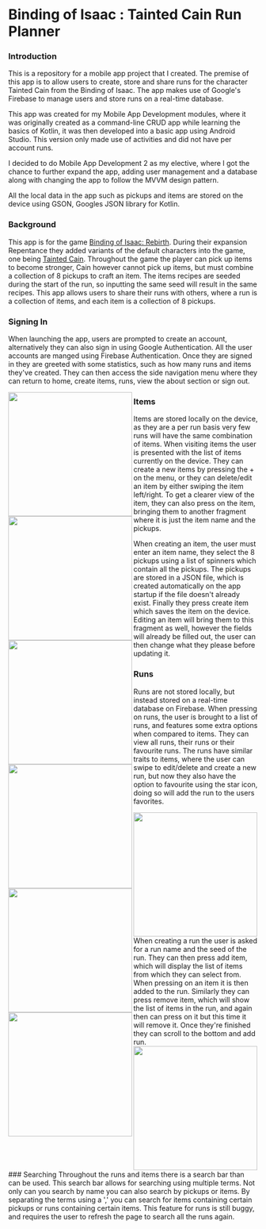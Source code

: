 # Binding of Isaac : Tainted Cain Run Planner
### Introduction
This is a repository for a mobile app project that I created. The premise of this app is to allow users to create, store  and share runs for the character Tainted Cain from the Binding of Isaac. The app makes use of Google's Firebase to manage users and store runs on a real-time database.

This app was created for my Mobile App Development modules, where it was originally created as a command-line CRUD app while learning the basics of Kotlin, it was then developed into a basic app using Android Studio. This version only made use of activities and did not have per account runs. 

I decided to do Mobile App Development 2 as my elective, where I got the chance to further expand the app, adding user management and a database along with changing the app to follow the MVVM design pattern.

All the local data in the app such as pickups and items are stored on the device using GSON, Googles JSON library for Kotlin.
### Background
This app is for the game [Binding of Isaac: Rebirth](https://store.steampowered.com/app/250900/The_Binding_of_Isaac_Rebirth/). During their expansion Repentance they added variants of the default characters into the game, one being [Tainted Cain](https://bindingofisaacrebirth.fandom.com/wiki/Tainted_Cain). Throughout the game the player can pick up items to become stronger, Cain however cannot pick up items, but must combine a collection of 8 pickups to craft an item. 
The items recipes are seeded during the start of the run, so inputting the same seed will result in the same recipes. This app allows users to share their runs with others, where a run is a collection of items, and each item is a collection of 8 pickups.
### Signing In
When launching the app, users are prompted to create an account, alternatively they can also sign in using Google Authentication. All the user accounts are manged using Firebase Authentication. Once they are signed in they are greeted with some statistics, such as how many runs and items they've created. They can then access the side navigation menu where they can return to home, create items, runs, view the about section or sign out.

<div>
<img src=".public/loginscreen.png" width="250" align="left">
<img src=".public/home.png" width="250" align="left">
<img src=".public/navmenu.png" width="250" align="left">
</div>

### Items
Items are stored locally on the device, as they are a per run basis very few runs will have the same combination of items. When visiting items the user is presented with the list of items currently on the device. They can create a new items by pressing the + on the menu, or they can delete/edit an item by either swiping the item left/right. To get a clearer view of the item, they can also press on the item, bringing them to another fragment where it is just the item name and the pickups.

<div>
<img src=".public/delete.png" width="250" align="left">
<img src=".public/edit.png" width="250" align="left">
<img src=".public/item.png" width="250" align="left">
</div>

When creating an item, the user must enter an item name, they select the 8 pickups using a list of spinners which contain all the pickups. The pickups are stored in a JSON file, which is created automatically on the app startup if the file doesn't already exist. Finally they press create item which saves the item on the device. Editing an item will bring them to this fragment as well, however the fields will already be filled out, the user can then change what they please before updating it.
### Runs
Runs are not stored locally, but instead stored on a real-time database on Firebase. When pressing on runs, the user is brought to a list of runs, and features some extra options when compared to items. They can view all runs, their runs or their favourite runs. The runs have similar traits to items, where the user can swipe to edit/delete and create a new run, but now they also have the option to favourite using the star icon, doing so will add the run to the users favorites.

<div>
<img src=".public/fav.png" width="250">
</div>
When creating a run the user is asked for a run name and the seed of the run. They can then press add item, which will display the list of items from which they can select from. When pressing on an item it is then added to the run. Similarly they can press remove item, which will show the list of items in the run, and again then can press on it but this time it will remove it. Once they're finished they can scroll to the bottom and add run.

<div>
<img src=".public/createrun.png" width="250">
</div>
### Searching
Throughout the runs and items there is a search bar than can be used. This search bar allows for searching using multiple terms. Not only can you search by name you can also search by pickups or items. By separating the terms using a ',' you can search for items containing certain pickups or runs containing certain items.
This feature for runs is still buggy, and requires the user to refresh the page to search all the runs again.
